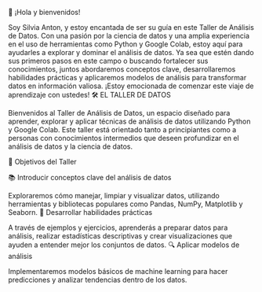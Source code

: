 👋 ¡Hola y bienvenidos!

Soy Silvia Anton, y estoy encantada de ser su guía en este Taller de Análisis de Datos. Con una pasión por la ciencia de datos y una amplia experiencia en el uso de herramientas como Python y Google Colab, estoy aquí para ayudarles a explorar y dominar el análisis de datos. Ya sea que estén dando sus primeros pasos en este campo o buscando fortalecer sus conocimientos, juntos abordaremos conceptos clave, desarrollaremos habilidades prácticas y aplicaremos modelos de análisis para transformar datos en información valiosa. ¡Estoy emocionada de comenzar este viaje de aprendizaje con ustedes!
🛠️ EL TALLER DE DATOS

Bienvenidos al Taller de Análisis de Datos, un espacio diseñado para aprender, explorar y aplicar técnicas de análisis de datos utilizando Python y Google Colab. Este taller está orientado tanto a principiantes como a personas con conocimientos intermedios que deseen profundizar en el análisis de datos y la ciencia de datos.

🎯 Objetivos del Taller

📚 Introducir conceptos clave del análisis de datos

Exploraremos cómo manejar, limpiar y visualizar datos, utilizando herramientas y bibliotecas populares como Pandas, NumPy, Matplotlib y Seaborn.
🔧 Desarrollar habilidades prácticas

A través de ejemplos y ejercicios, aprenderás a preparar datos para análisis, realizar estadísticas descriptivas y crear visualizaciones que ayuden a entender mejor los conjuntos de datos.
🔍 Aplicar modelos de análisis

Implementaremos modelos básicos de machine learning para hacer predicciones y analizar tendencias dentro de los datos.
